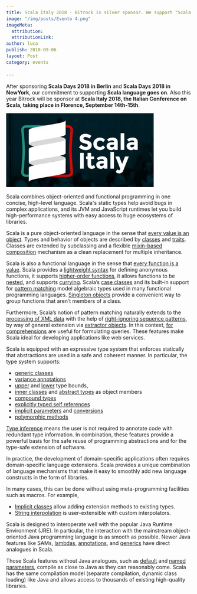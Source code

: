 ```yaml
---
title: Scala Italy 2018 - Bitrock is silver sponsor. We support "Scala Language" worldwide
image: "/img/posts/Evento 4.png"
imageMeta:
  attribution: 
  attributionLink: 
author: luca
publish: 2018-09-06
layout: Post
category: events

---
```

After sponsoring **Scala Days 2018 in Berlin** and **Scala Days 2018 in NewYork**, our commitment to supporting **Scala language goes on**. <!-- more --> Also this year Bitrock will be sponsor at **Scala Italy 2018, the Italian Conference on Scala, taking place in Florence, September 14th-15th**.

![./scala-italy.jpg](./scala-italy.jpg)

Scala combines object-oriented and functional programming in one concise, high-level language. Scala's static types help avoid bugs in complex applications, and its JVM and JavaScript runtimes let you build high-performance systems with easy access to huge ecosystems of libraries.

Scala is a pure object-oriented language in the sense that [every value is an object](https://docs.scala-lang.org/tour/unified-types.html). Types and behavior of objects are described by [classes](https://docs.scala-lang.org/tour/classes.html) and [traits](https://docs.scala-lang.org/tour/traits.html). Classes are extended by subclassing and a flexible [mixin-based composition](https://docs.scala-lang.org/tour/mixin-class-composition.html) mechanism as a clean replacement for multiple inheritance.

Scala is also a functional language in the sense that [every function is a value](https://docs.scala-lang.org/tour/unified-types.html). Scala provides a [lightweight syntax](https://docs.scala-lang.org/tour/basics.html#functions) for defining anonymous functions, it supports [higher-order functions](https://docs.scala-lang.org/tour/higher-order-functions.html), it allows functions to be [nested](https://docs.scala-lang.org/tour/nested-functions.html), and supports [currying](https://docs.scala-lang.org/tour/multiple-parameter-lists.html). Scala’s [case classes](https://docs.scala-lang.org/tour/case-classes.html) and its built-in support for [pattern matching](https://docs.scala-lang.org/tour/pattern-matching.html) model algebraic types used in many functional programming languages. [Singleton objects](https://docs.scala-lang.org/tour/singleton-objects.html) provide a convenient way to group functions that aren’t members of a class.

Furthermore, Scala’s notion of pattern matching naturally extends to the [processing of XML data](https://github.com/scala/scala-xml/wiki/XML-Processing) with the help of [right-ignoring sequence patterns](https://docs.scala-lang.org/tour/regular-expression-patterns.html), by way of general extension via [extractor objects](https://docs.scala-lang.org/tour/extractor-objects.html). In this context, [for comprehensions](https://docs.scala-lang.org/tour/for-comprehensions.html) are useful for formulating queries. These features make Scala ideal for developing applications like web services.

Scala is equipped with an expressive type system that enforces statically that abstractions are used in a safe and coherent manner. In particular, the type system supports:

* [generic classes](https://docs.scala-lang.org/tour/generic-classes.html)
* [variance annotations](https://docs.scala-lang.org/tour/variances.html)
* [upper](https://docs.scala-lang.org/tour/upper-type-bounds.html) and [lower](https://docs.scala-lang.org/tour/lower-type-bounds.html) type bounds,
* [inner classes](https://docs.scala-lang.org/tour/inner-classes.html) and [abstract types](https://docs.scala-lang.org/tour/abstract-types.html) as object members
* [compound types](https://docs.scala-lang.org/tour/compound-types.html)
* [explicitly typed self references](https://docs.scala-lang.org/tour/self-types.html)
* [implicit parameters](https://docs.scala-lang.org/tour/implicit-parameters.html) and [conversions](https://docs.scala-lang.org/tour/implicit-conversions.html)
* [polymorphic methods](https://docs.scala-lang.org/tour/polymorphic-methods.html)

[Type inference](https://docs.scala-lang.org/tour/type-inference.html) means the user is not required to annotate code with redundant type information. In combination, these features provide a powerful basis for the safe reuse of programming abstractions and for the type-safe extension of software.

In practice, the development of domain-specific applications often requires domain-specific language extensions. Scala provides a unique combination of language mechanisms that make it easy to smoothly add new language constructs in the form of libraries.

In many cases, this can be done without using meta-programming facilities such as macros. For example,

* [Implicit classes](http://docs.scala-lang.org/overviews/core/implicit-classes.html) allow adding extension methods to existing types.
* [String interpolation](https://docs.scala-lang.org/overviews/core/string-interpolation.html) is user-extensible with custom interpolators.

Scala is designed to interoperate well with the popular Java Runtime Environment (JRE). In particular, the interaction with the mainstream object-oriented Java programming language is as smooth as possible. Newer Java features like SAMs, [lambdas](https://docs.scala-lang.org/tour/higher-order-functions.html), [annotations](https://docs.scala-lang.org/tour/annotations.html), and [generics](https://docs.scala-lang.org/tour/generic-classes.html) have direct analogues in Scala.

Those Scala features without Java analogues, such as [default](https://docs.scala-lang.org/tour/default-parameter-values.html) and [named parameters](https://docs.scala-lang.org/tour/named-arguments.html), compile as close to Java as they can reasonably come. Scala has the same compilation model (separate compilation, dynamic class loading) like Java and allows access to thousands of existing high-quality libraries.